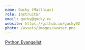 ```yaml
---
name: Gucky (Matthias)
role: Instructor
email: gucky@gucky.eu
website: https://github.io/gucky92
photo: /assets/images/avatar.png
---
```


[Python Evangelist](https://xkcd.com/353/)
